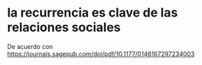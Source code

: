 # la recurrencia es clave de las relaciones sociales

De acuerdo con
https://journals.sagepub.com/doi/pdf/10.1177/0146167297234003
